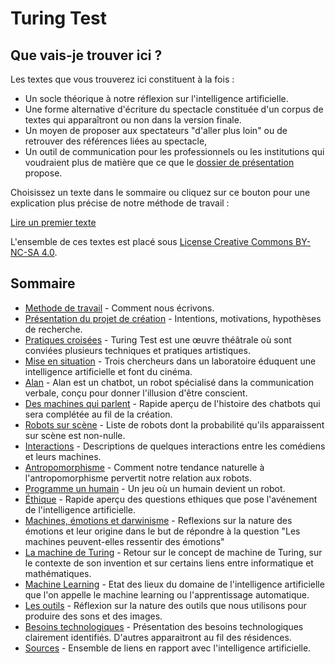 Turing Test
===========

Que vais-je trouver ici ?
-------------------------

Les textes que vous trouverez ici constituent à la fois :
-  Un socle théorique à notre réflexion sur l'intelligence artificielle.
-  Une forme alternative d'écriture du spectacle constituée d'un corpus de textes qui apparaîtront ou non dans la version finale.
-  Un moyen de proposer aux spectateurs "d'aller plus loin" ou de retrouver des références liées au spectacle,
-  Un outil de communication pour les professionnels ou les institutions qui voudraient plus de matière que ce que le [dossier de présentation](http://cienokill.fr/wp-content/uploads/2017/11/TURING-TEST.pdf) propose.

Choisissez un texte dans le sommaire ou cliquez sur ce bouton pour une explication plus précise de notre méthode de travail :

<a class="turing-button" href="methode-de-travail.html">Lire un premier texte</a>

L'ensemble de ces textes est placé sous [License Creative Commons BY-NC-SA 4.0](https://creativecommons.org/licenses/by-nc-sa/4.0/).

Sommaire
--------
-  [Methode de travail](methode-de-travail.md) - Comment nous écrivons.
-  [Présentation du projet de création](presentation-du-projet-de-creation.md) - Intentions, motivations, hypothèses de recherche.
-  [Pratiques croisées](pratiques-croisees.md) - Turing Test est une œuvre théâtrale où sont conviées plusieurs techniques et pratiques artistiques.
-  [Mise en situation](mise-en-situation.md) - Trois chercheurs dans un laboratoire éduquent une intelligence artificielle et font du cinéma.
-  [Alan](alan.md) - Alan est un chatbot, un robot spécialisé dans la communication verbale, conçu pour donner l'illusion d'être conscient.
-  [Des machines qui parlent](des-machines-qui-parlent.md) - Rapide aperçu de l'histoire des chatbots qui sera complétée au fil de la création.
-  [Robots sur scène](robots-sur-scene.md) - Liste de robots dont la probabilité qu'ils apparaissent sur scène est non-nulle.
-  [Interactions](interactions.md) - Descriptions de quelques interactions entre les comédiens et leurs machines.
-  [Antropomorphisme](antropomorphisme.md) - Comment notre tendance naturelle à l'antropomorphisme pervertit notre relation aux robots.
-  [Programme un humain](programme-un-humain.md) - Un jeu où un humain devient un robot.
-  [Éthique](ethique.md) - Rapide aperçu des questions ethiques que pose l'avénement de l'intelligence artificielle.
-  [Machines, émotions et darwinisme](machines-emotions-et-darwinisme.md) - Reflexions sur la nature des émotions et leur origine dans le but de répondre à la question "Les machines peuvent-elles ressentir des émotions"
-  [La machine de Turing](la-machine-de-turing.md) - Retour sur le concept de machine de Turing, sur le contexte de son invention et sur certains liens entre informatique et mathématiques.
-  [Machine Learning](machine-learning.md) - Etat des lieux du domaine de l'intelligence artificielle que l'on appelle le machine learning ou l'apprentissage automatique.
-  [Les outils](les-outils.md) - Réflexion sur la nature des outils que nous utilisons pour produire des sons et des images.
-  [Besoins technologiques](besoins-technologiques.md) - Présentation des besoins technologiques clairement identifiés. D'autres apparaitront au fil des résidences.
-  [Sources](sources.md) - Ensemble de liens en rapport avec l'intelligence artificielle.
